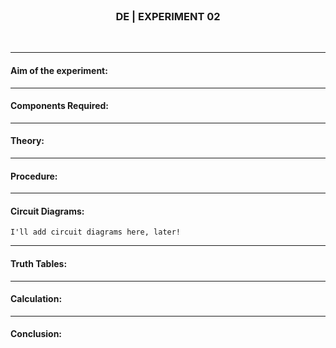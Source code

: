 <br>
<h3 align=center><b>DE | EXPERIMENT 02</b></h3>
<br>

---

#### **Aim of the experiment:**
> 

---

#### **Components Required:**


---

#### **Theory:**


---

#### **Procedure:**

---

#### **Circuit Diagrams:**
```text
I'll add circuit diagrams here, later!
```

---

#### **Truth Tables:**


---

#### **Calculation:**


---

#### **Conclusion:**

